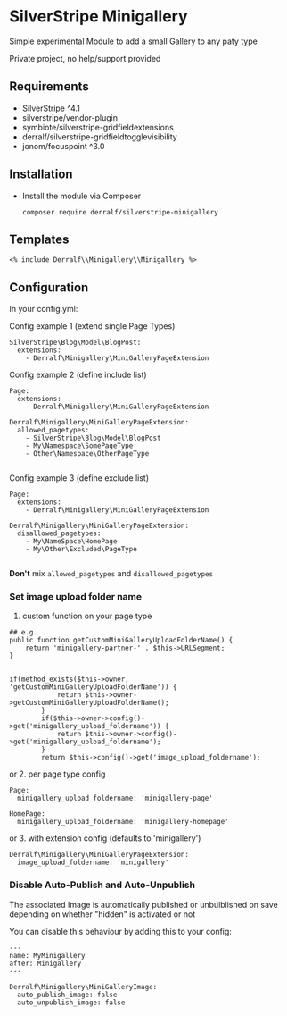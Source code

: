 # SilverStripe Minigallery

Simple experimental Module to add a small Gallery to any paty type

Private project, no help/support provided

## Requirements

* SilverStripe ^4.1
* silverstripe/vendor-plugin
* symbiote/silverstripe-gridfieldextensions
* derralf/silverstripe-gridfieldtogglevisibility
* jonom/focuspoint ^3.0


## Installation

- Install the module via Composer
  ```
  composer require derralf/silverstripe-minigallery
  ```

## Templates

```
<% include Derralf\\Minigallery\\Minigallery %>
```

## Configuration

In your config.yml:


Config example 1 (extend single Page Types)


```
SilverStripe\Blog\Model\BlogPost:
  extensions:
    - Derralf\Minigallery\MiniGalleryPageExtension
```

Config example 2 (define include list)


```
Page:
  extensions:
    - Derralf\Minigallery\MiniGalleryPageExtension

Derralf\Minigallery\MiniGalleryPageExtension:
  allowed_pagetypes:
    - SilverStripe\Blog\Model\BlogPost
    - My\Namespace\SomePageType
    - Other\Namespace\OtherPageType
  
```

Config example 3 (define exclude list)

```
Page:
  extensions:
    - Derralf\Minigallery\MiniGalleryPageExtension

Derralf\Minigallery\MiniGalleryPageExtension:
  disallowed_pagetypes:
    - My\NameSpace\HomePage
    - My\Other\Excluded\PageType
  
```

**Don't** mix `allowed_pagetypes` and `disallowed_pagetypes`


### Set image upload folder name

1. custom function on your page type

```
## e.g.
public function getCustomMiniGalleryUploadFolderName() {
    return 'minigallery-partner-' . $this->URLSegment;
}


if(method_exists($this->owner, 'getCustomMiniGalleryUploadFolderName')) {
            return $this->owner->getCustomMiniGalleryUploadFolderName();
        }
        if($this->owner->config()->get('minigallery_upload_foldername')) {
            return $this->owner->config()->get('minigallery_upload_foldername');
        }
        return $this->config()->get('image_upload_foldername');
```

or 2. per page type config

```
Page:
  minigallery_upload_foldername: 'minigallery-page'

HomePage:
  minigallery_upload_foldername: 'minigallery-homepage'

```

or 3. with extension config (defaults to 'minigallery')

```
Derralf\Minigallery\MiniGalleryPageExtension:
  image_upload_foldername: 'minigallery'

```

### Disable Auto-Publish and Auto-Unpublish

The associated Image is automatically published or unbulblished on save depending on whether "hidden" is activated or not

You can disable this behaviour by adding this to your config:

```
---
name: MyMinigallery
after: Minigallery
---

Derralf\Minigallery\MiniGalleryImage:
  auto_publish_image: false
  auto_unpublish_image: false
```

